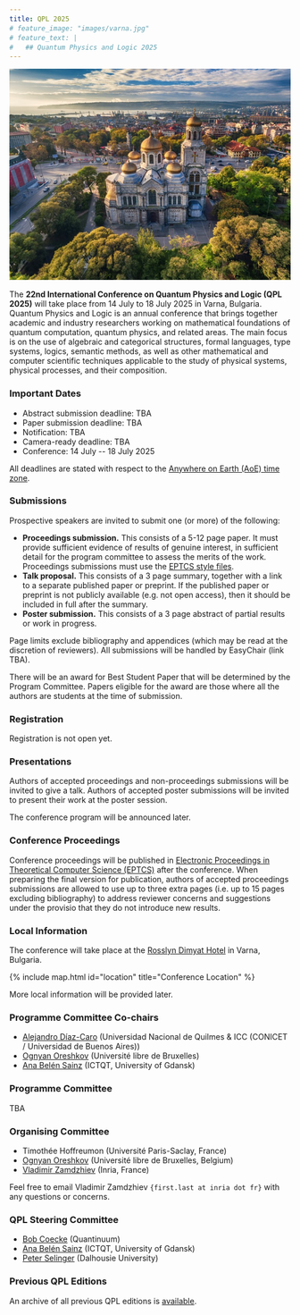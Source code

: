 ```yaml
---
title: QPL 2025
# feature_image: "images/varna.jpg"
# feature_text: |
#   ## Quantum Physics and Logic 2025
---
```


![Varna](images/varna.jpg "Varna")

The **22nd International Conference on Quantum Physics and Logic (QPL 2025)**
will take place from 14 July to 18 July 2025 in Varna, Bulgaria.  Quantum
Physics and Logic is an annual conference that brings together academic and
industry researchers working on mathematical foundations of quantum
computation, quantum physics, and related areas. The main focus is on the use
of algebraic and categorical structures, formal languages, type systems,
logics, semantic methods, as well as other mathematical and computer scientific
techniques applicable to the study of physical systems, physical processes, and
their composition.

### Important Dates

* Abstract submission deadline: TBA
* Paper submission deadline: TBA
* Notification: TBA
* Camera-ready deadline: TBA
* Conference: 14 July -- 18 July 2025

All deadlines are stated with respect to the [Anywhere on Earth (AoE) time zone](https://www.timeanddate.com/time/zones/aoe).


### Submissions

Prospective speakers are invited to submit one (or more) of the following:

* **Proceedings submission.** This consists of a 5-12 page paper. It must
  provide sufficient evidence of results of genuine interest, in sufficient
  detail for the program committee to assess the merits of the work.
  Proceedings submissions must use
  the [EPTCS style files](https://style.eptcs.org/).
* **Talk proposal.** This consists of a 3 page summary, together with
  a link to a separate published paper or preprint. If the published paper or
  preprint is not publicly available (e.g. not open access), then it should be
  included in full after the summary.
* **Poster submission.** This consists of a 3 page abstract of partial results or
  work in progress.

Page limits exclude bibliography and appendices (which may be read at the
discretion of reviewers). All submissions will be handled by EasyChair (link
TBA).

There will be an award for Best Student Paper that will be determined by the
Program Committee. Papers eligible for the award are those where all the
authors are students at the time of submission.

### Registration

Registration is not open yet.

### Presentations

Authors of accepted proceedings and non-proceedings submissions will be invited
to give a talk. Authors of accepted poster submissions will be invited to present
their work at the poster session.

The conference program will be announced later.

### Conference Proceedings

Conference proceedings will be published in [Electronic Proceedings in
Theoretical Computer Science (EPTCS)](https://about.eptcs.org/) after the
conference. When preparing the final version for publication, authors of
accepted proceedings submissions are allowed to use up to three extra pages
(i.e. up to 15 pages excluding bibliography) to address reviewer concerns and
suggestions under the provisio that they do not introduce new results.

### Local Information

The conference will take place at the [Rosslyn Dimyat Hotel](https://dimyat.rosslyn-hotels.com/) in Varna, Bulgaria.

{% include map.html id="location" title="Conference Location" %}

More local information will be provided later.

### Programme Committee Co-chairs

* [Alejandro Díaz-Caro](https://www-2.dc.uba.ar/staff/adiazcaro/) (Universidad Nacional de Quilmes & ICC (CONICET / Universidad de Buenos Aires))
* [Ognyan Oreshkov](http://quic.ulb.ac.be/members/oreshkov) (Université libre de Bruxelles)
* [Ana Belén Sainz](https://www.absainz.com/) (ICTQT, University of Gdansk)

### Programme Committee

TBA

### Organising Committee

* Timothée Hoffreumon (Université Paris-Saclay, France)
* [Ognyan Oreshkov](http://quic.ulb.ac.be/members/oreshkov) (Université libre de Bruxelles, Belgium)
* [Vladimir Zamdzhiev](https://zamdzhiev.github.io/)      (Inria, France)

Feel free to email Vladimir Zamdzhiev `{first.last at inria dot fr}` with any questions or concerns.

### QPL Steering Committee

* [Bob Coecke](https://www.quantinuum.com/qai/bobcoecke) (Quantinuum) 
* [Ana Belén Sainz](https://www.absainz.com/) (ICTQT, University of Gdansk)
* [Peter Selinger](https://www.mathstat.dal.ca/~selinger/) (Dalhousie University) 

### Previous QPL Editions

An archive of all previous QPL editions is [available](https://www.mathstat.dal.ca/~selinger/qpl/).
